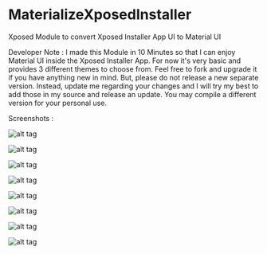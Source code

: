 # MaterializeXposedInstaller
Xposed Module to convert Xposed Installer App UI to Material UI

Developer Note : I made this Module in 10 Minutes so that I can enjoy Material UI inside the Xposed Installer App.
For now it's very basic and provides 3 different themes to choose from.
Feel free to fork and upgrade it if you have anything new in mind.
But, please do not release a new separate version.
Instead, update me regarding your changes and I will try my best to add those in my source and release an update.
You may compile a different version for your personal use.

Screenshots :

![alt tag](http://s5.postimg.org/sucj503tj/Screenshot_2015_09_06_16_34_17.png)

![alt tag](http://s5.postimg.org/42cwxrmmv/Screenshot_2015_09_06_16_34_23.png)

![alt tag](http://s5.postimg.org/vw3beygyf/Screenshot_2015_09_06_16_34_32.png)

![alt tag](http://s5.postimg.org/ohil0bkgn/Screenshot_2015_09_06_16_34_38.png)

![alt tag](http://s5.postimg.org/6kylyg8d3/Screenshot_2015_09_06_16_30_32.png)

![alt tag](http://s5.postimg.org/kh6uac4lz/Screenshot_2015_09_06_16_30_38.png)

![alt tag](http://s5.postimg.org/r8x9d6tlj/Screenshot_2015_09_06_16_30_44.png)

![alt tag](http://s5.postimg.org/jqe44k28n/Screenshot_2015_09_06_16_30_52.png)
